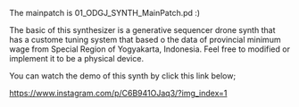 The mainpatch is 01_ODGJ_SYNTH_MainPatch.pd :)

The basic of this synthesizer is a generative sequencer drone synth that has a custome tuning system that based o the data of provincial minimum wage from Special Region of Yogyakarta, Indonesia. Feel free to modified or implement it to be a physical device.

You can watch the demo of this synth by click this link below;

https://www.instagram.com/p/C6B941OJaq3/?img_index=1
